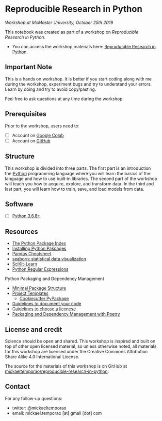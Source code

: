# Reproducible Research in Python
_Workshop at McMaster University, October 25th 2019_

This notebook was created as part of a workshop on *Reproducible Research in Python*. 
- You can access the workshop materials here: [Reproducible Research in Python](https://github.com/mickaeltemporao/reproducible-research-in-python).

## Important Note

This is a hands on workshop. It is better if you start coding along with me during the workshop, experiment bugs and try to understand your errors. 
Learn by doing and try to avoid copy/pasting.

Feel free to ask questions at any time during the workshop.

## Prerequisites
Prior to the workshop, users need to:
- [ ] Account on [Google Colab](https://colab.research.google.com/) 
- [ ] Account on [GitHub](https://github.com/)

## Structure
This workshop is divided into three parts. The first part is an introduction the [Python](https://www.python.org/) programming language where you will learn the basics of the language and how to use built-in libraries. The second part of the workshop will teach you how to acquire, explore, and transform data. In the third and last part, you will learn how to train, save, and load models from data.

## Software
- [ ] [Python 3.6.8+](https://docs.python-guide.org/starting/installation/) 

## Resources
- [The Python Package Index](https://pypi.org/)
- [Installing Python Pakcages](https://packaging.python.org/tutorials/installing-packages/)
- [Pandas Cheatsheet](http://pandas.pydata.org/Pandas_Cheat_Sheet.pdf)
- [seaborn: statistical data visualization](https://seaborn.pydata.org/examples/index.html)
- [SciKit-Learn](https://scikit-learn.org/stable/)
- [Python Regular Expressions](https://www.w3schools.com/python/python_regex.asp)

Python Packaging and Dependency Management
- [Minimal Package Structure](https://python-packaging.readthedocs.io/en/latest/minimal.html)
- [Project Templates](https://cookiecutter.readthedocs.io/en/latest/index.html)
    - [Cookiecutter PyPackage](https://github.com/audreyr/cookiecutter-pypackage)
- [Guidelines to document your code](https://sphinxcontrib-napoleon.readthedocs.io/en/latest/example_numpy.html)
- [Guidelines to choose a licencse](https://help.github.com/en/github/creating-cloning-and-archiving-repositories/licensing-a-repository)
- [Packaging and Dependency Management with Poetry](https://poetry.eustace.io)


## License and credit
Science should be open and shared. This workshop is inspired and built on top of other open licensed material, so unless otherwise noted, all materials for this workshop are licensed under the Creative Commons Attribution Share Alike 4.0 International License.

The source for the materials of this workshop is on GitHub at [mickaeltemporao/reproducible-research-in-python](https://github.com/mickaeltemporao/reproducible-research-in-python).

## Contact
For any follow-up questions:
- twitter: [@mickaeltemporao](https://twitter.com/mickaeltemporao)
- email: mickael.temporao [at] gmail [dot] com
